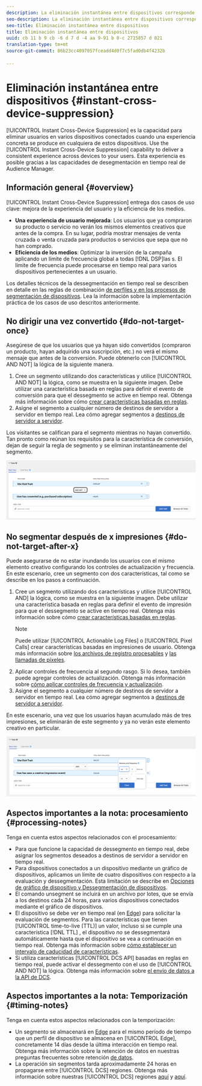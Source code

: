 ```yaml
---
description: La eliminación instantánea entre dispositivos corresponde a la capacidad de eliminar usuarios de varios dispositivos a la vez, siempre que los usuarios estén conectados a ellos, cuando en uno de los dispositivos se produce una experiencia particular. Utilice esta capacidad para ofrecer a los usuarios una experiencia coherente en distintos dispositivos. Esta experiencia es posible gracias a las capacidades de desegmentación en tiempo real de Audience Manager.
seo-description: La eliminación instantánea entre dispositivos corresponde a la capacidad de eliminar usuarios de varios dispositivos a la vez, siempre que los usuarios estén conectados a ellos, cuando en uno de los dispositivos se produce una experiencia particular. Utilice esta capacidad para ofrecer a los usuarios una experiencia coherente en distintos dispositivos. Esta experiencia es posible gracias a las capacidades de desegmentación en tiempo real de Audience Manager.
seo-title: Eliminación instantánea entre dispositivos
title: Eliminación instantánea entre dispositivos
uuid: cb 11 b 9 cb -6 d 7 d -4 aa 9-91 b 0-c 2715857 d 821
translation-type: tm+mt
source-git-commit: 86b23cc4097057fceadd4d0f7c5fad0db4f4232b

---
```



# Eliminación instantánea entre dispositivos {#instant-cross-device-suppression}

[!UICONTROL Instant Cross-Device Suppression] es la capacidad para eliminar usuarios en varios dispositivos conectados cuando una experiencia concreta se produce en cualquiera de estos dispositivos. Use the [!UICONTROL Instant Cross-Device Suppression] capability to deliver a consistent experience across devices to your users. Esta experiencia es posible gracias a las capacidades de desegmentación en tiempo real de Audience Manager.

## Información general {#overview}

[!UICONTROL Instant Cross-Device Suppression] entrega dos casos de uso clave: mejora de la experiencia del usuario y la eficiencia de los medios.

* **Una experiencia de usuario mejorada**: Los usuarios que ya compraron su producto o servicio no verán los mismos elementos creativos que antes de la compra. En su lugar, podría mostrar mensajes de venta cruzada o venta cruzada para productos o servicios que sepa que no han comprado.
* **Eficiencia de los medios**: Optimizar la inversión de la campaña aplicando un límite de frecuencia global a todas [!DNL DSP]las s. El límite de frecuencia puede procesarse en tiempo real para varios dispositivos pertenecientes a un usuario.

Los detalles técnicos de la dessegmentación en tiempo real se describen en detalle en las reglas de combinación [de perfiles y en los procesos de segmentación de dispositivos](../../features/profile-merge-rules/merge-rule-unsegment.md). Lea la información sobre la implementación práctica de los casos de uso descritos anteriormente.

## No dirigir una vez convertido {#do-not-target-once}

Asegúrese de que los usuarios que ya hayan sido convertidos (compraron un producto, hayan adquirido una suscripción, etc.) no verá el mismo mensaje que antes de la conversión. Puede obtenerlo con [!UICONTROL AND NOT] la lógica de la siguiente manera.

1. Cree un segmento utilizando dos características y utilice [!UICONTROL AND NOT] la lógica, como se muestra en la siguiente imagen. Debe utilizar una característica basada en reglas para definir el evento de conversión para que el dessegmento se active en tiempo real. Obtenga más información sobre cómo [crear características basadas en reglas](../../features/traits/create-onboarded-rule-based-traits.md#create-rules-based-or-onboarded-traits).
1. Asigne el segmento a cualquier número de destinos de servidor a servidor en tiempo real. Lea cómo agregar segmentos a [destinos de servidor a servidor](../../features/destinations/add-edit-segments.md).

Los visitantes se califican para el segmento mientras no hayan convertido. Tan pronto como reúnan los requisitos para la característica de conversión, dejan de seguir la regla de segmento y se eliminan instantáneamente del segmento.

![](assets/and_not_use_case.png)

## No segmentar después de x impresiones {#do-not-target-after-x}

Puede asegurarse de no estar inundando los usuarios con el mismo elemento creativo configurando los controles de actualización y frecuencia. En este escenario, cree un segmento con dos características, tal como se describe en los pasos a continuación.

1. Cree un segmento utilizando dos características y utilice [!UICONTROL AND] la lógica, como se muestra en la siguiente imagen. Debe utilizar una característica basada en reglas para definir el evento de impresión para que el dessegmento se active en tiempo real. Obtenga más información sobre cómo [crear características basadas en reglas](../../features/traits/create-onboarded-rule-based-traits.md#create-rules-based-or-onboarded-traits).
   >[!NOTE]
   >
   >Puede utilizar [!UICONTROL Actionable Log Files] o [!UICONTROL Pixel Calls] crear características basadas en impresiones de usuario. Obtenga más información sobre [los archivos de registro procesables](../../integration/media-data-integration/actionable-log-files.md) y [las llamadas de píxeles](../../integration/media-data-integration/impression-data-pixels.md).
1. Aplicar controles de frecuencia al segundo rasgo. Si lo desea, también puede agregar controles de actualización. Obtenga más información sobre [cómo aplicar controles de frecuencia y actualización](../../features/segments/recency-and-frequency.md).
1. Asigne el segmento a cualquier número de destinos de servidor a servidor en tiempo real. Lea cómo agregar segmentos a [destinos de servidor a servidor](../../features/destinations/add-edit-segments.md).

En este escenario, una vez que los usuarios hayan acumulado más de tres impresiones, se eliminarán de este segmento y ya no verán este elemento creativo en particular.

![](assets/impressions_use_case.png)

## Aspectos importantes a la nota: procesamiento {#processing-notes}

Tenga en cuenta estos aspectos relacionados con el procesamiento:

* Para que funcione la capacidad de dessegmento en tiempo real, debe asignar los segmentos deseados a destinos de servidor a servidor en tiempo real.
* Para dispositivos conectados a un dispositivo mediante un gráfico [](../../features/profile-merge-rules/profile-link-use-case.md#recommendations)de dispositivos, aplicamos un límite de cuatro dispositivos con respecto a la evaluación y dessegmentación. Esta limitación se describe en [Opciones de gráfico de dispositivo y Dessegmentación de dispositivos](../../features/profile-merge-rules/merge-rule-unsegment.md#device-graph-options-unsegmentation).
* El comando unsegment se incluirá en un archivo por lotes, que se envía a los destinos cada 24 horas, para varios dispositivos conectados mediante el gráfico de dispositivos.
* El dispositivo se debe ver en tiempo real (en [Edge](../../reference/system-components/components-edge.md)) para solicitar la evaluación de segmentos. Para las características que tienen [!UICONTROL time-to-live (TTL)] un valor, incluso si se cumple una característica [!DNL TTL] , el dispositivo *no* se dessegmentará automáticamente hasta que el dispositivo se vea a continuación en tiempo real. Obtenga más información sobre [cómo establecer un intervalo de caducidad de características](../../features/traits/create-onboarded-rule-based-traits.md#set-expiration-interval).
* Si utiliza características [!UICONTROL DCS API] basadas en reglas en tiempo real, puede activar el dessegmento con el uso de [!UICONTROL AND NOT] la lógica. Obtenga más información sobre [el envío de datos a la API de DCS](../../api/dcs-intro/dcs-event-calls/dcs-url-send.md).

## Aspectos importantes a la nota: Temporización {#timing-notes}

Tenga en cuenta estos aspectos relacionados con la temporización:

* Un segmento se almacenará en [Edge](../../reference/system-components/components-edge.md) para el mismo período de tiempo que un perfil de dispositivo se almacena en [!UICONTROL Edge], concretamente 14 días desde la última interacción en tiempo real. Obtenga más información sobre la retención de datos en nuestras preguntas frecuentes sobre retención [de datos](../../faq/faq-privacy.md#data-retention-faq).
* La operación sin segmentos tarda aproximadamente 24 horas en propagarse entre [!UICONTROL DCS] regiones. Obtenga más información sobre nuestras [!UICONTROL DCS] regiones [aquí](../../reference/system-components/components-data-collection.md) y [aquí](../../api/dcs-intro/dcs-api-reference/dcs-regions.md).